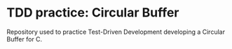 # TDD practice: Circular Buffer
Repository used to practice Test-Driven Development developing a Circular Buffer for C.